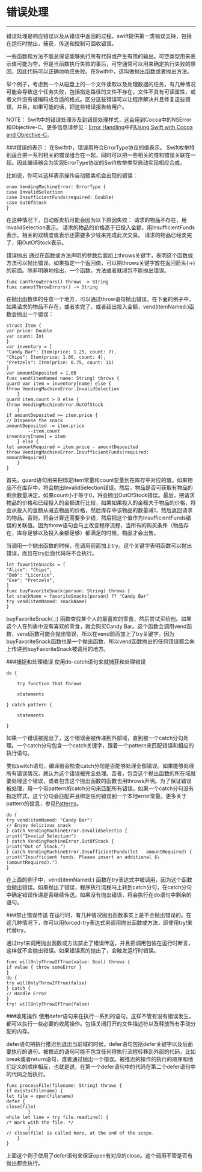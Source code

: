 # 错误处理
-----------------
错误处理是响应错误以及从错误中返回的过程。swift提供第一类错误支持，包括在运行时抛出，捕获，传送和控制可回收错误。

一些函数和方法不能总保证能够执行所有代码或产生有用的输出。可空类型用来表示值可能为空，但是当函数执行失败的事后，可空通常可以用来确定执行失败的原因，因此代码可以正确地响应失败。在Swift中，这叫做抛出函数或者抛出方法。

举个例子，考虑到一个从磁盘上的一个文件读取以及处理数据的任务，有几种情况可能会导致这个任务失败，包括指定路径的文件不存在，文件不具有可读属性，或者文件没有被编码成合适的格式。区分这些错误可以让程序解决并且修复这些错误，并且，如果可能的话，把这些错误报告给用户。

>
NOTE：
Swift中的错误处理涉及到错误处理样式，这会用到Cocoa中的NSError和Objective-C。更多信息请参见：[Error Handling](https://developer.apple.com/library/prerelease/ios/documentation/Swift/Conceptual/BuildingCocoaApps/AdoptingCocoaDesignPatterns.html#//apple_ref/doc/uid/TP40014216-CH7-ID10)中的[Using Swift with Cocoa and Objective-C](https://developer.apple.com/library/prerelease/ios/documentation/Swift/Conceptual/BuildingCocoaApps/index.html#//apple_ref/doc/uid/TP40014216)。

###错误的表示：
在Swift中，错误用符合ErrorType协议的值表示。
Swift枚举特别适合把一系列相关的错误组合在一起，同时可以把一些相关的值和错误关联在一起。因此编译器会为实现ErrorType协议的Swift枚举类型自动实现相应合成。

比如说，你可以这样表示操作自动贩卖机会出现的错误：

	enum VendingMachineError: ErrorType {
	case InvalidSelection
	case InsufficientFunds(required: Double)
	case OutOfStock
	}
在这种情况下，自动贩卖机可能会因为以下原因失败：
请求的物品不存在，用InvalidSelection表示。
请求的物品的价格高于已投入金额，用InsufficientFunds表示。相关的双精度值表示还需要多少钱来完成此次交易。
请求的物品已经卖完了，用OutOfStock表示。

错误抛出
通过在函数或方法声明的参数后面加上throws关键字，表明这个函数或方法可以抛出错误。如果指定一个返回值，可以把throws关键字放在返回箭头(->)的前面。除非明确地指出，一个函数，方法或者就闭包不能抛出错误。

	func canThrowErrors() throws -> String
	func cannotThrowErrors() -> String

在抛出函数体的任意一个地方，可以通过throw语句抛出错误。在下面的例子中，如果请求的物品不存在，或者卖完了，或者超出投入金额，vend(itemNamed:)函数会抛出一个错误：

	struct Item {
	var price: Double
	var count: Int
	}
	var inventory = [
	"Candy Bar": Item(price: 1.25, count: 7),
	"Chips": Item(price: 1.00, count: 4),
	"Pretzels": Item(price: 0.75, count: 11)
	]
	var amountDeposited = 1.00
	func vend(itemNamed name: String) throws {
	guard var item = inventory[name] else {
	throw VendingMachineError.InvalidSelection
	    }
	guard item.count > 0 else {
	throw VendingMachineError.OutOfStock
	    }
	if amountDeposited >= item.price {
	// Dispense the snack
	amountDeposited -= item.price
	        --item.count
	inventory[name] = item
	    } else {
	let amountRequired = item.price - amountDeposited
	throw VendingMachineError.InsufficientFunds(required: 	amountRequired)
	    }
	}
首先，guard语句用来把绑定item常量和count变量到在库存中对应的值。如果物品不在库存中，将会抛出InvalidSelection错误。然后，物品是否可获取有物品的剩余数量决定。如果count小于等于0，将会抛出OutOfStock错误。最后，把请求物品的价格和已经投入的金额进行比较，如果如果投入的金额大于物品的价格，将会从投入的金额从减去物品的价格，然后库存中该物品的数量减1，然后返回请求的物品。否则，将会计算还需要多少钱，然后把这个值作为InsufficientFunds错误的关联值。因为throw语句会马上改变程序流程，当所有的购买条件（物品存在，库存足够以及投入金额足够）都满足的时候，物品才会出售。

当调用一个抛出函数的时候，在调用前面加上try。这个关键字表明函数可以抛出错误，而且在try后面代码将不会执行。

	let favoriteSnacks = [
	"Alice": "Chips",
	"Bob": "Licorice",
	"Eve": "Pretzels",
	]
	func buyFavoriteSnack(person: String) throws {
	let snackName = favoriteSnacks[person] ?? "Candy Bar"
	try vend(itemNamed: snackName)
	}
buyFavoriteSnack(_:) 函数查找某个人的最喜欢的零食，然后尝试买给他。如果这个人在列表中没有喜欢的零食，就会购买Candy Bar。这个函数会调用vend函数，vend函数可能会抛出错误，所以在vend前面加上了try关键字。因为buyFavoriteSnack函数也是一个抛出函数，所以vend函数抛出的任何错误都会向上传递到buyFavoriteSnack被调用的地方。

###捕捉和处理错误
使用do-catch语句来就捕获和处理错误

	do {
	
	    try function that throws
	
	    statements
		
	} catch pattern {
	
	    statements

	}
如果一个错误被抛出了，这个错误会被传递到外部域，直到被一个catch分句处理。一个catch分句包含一个catch关键字，跟着一个pattern来匹配错误和相应的执行语句。

类似switch语句，编译器会检查catch分句是否能够处理全部错误。如果能够处理所有错误情况，就认为这个错误被完全处理。否者，包含这个抛出函数的所在域就要处理这个错误，或者包含这个抛出函数的函数也用throws声明。为了保证错误被处理，用一个带pattern的catch分句来匹配所有错误。如果一个catch分句没有指定样式，这个分句会匹配并且绑定任何错误到一个本地error常量。更多关于pattern的信息，参见[Patterns](https://developer.apple.com/library/prerelease/ios/documentation/Swift/Conceptual/Swift_Programming_Language/Patterns.html#//apple_ref/doc/uid/TP40014097-CH36-ID419)。

	do {	
	try vend(itemNamed: "Candy Bar")	
	// Enjoy delicious snack	
	} catch VendingMachineError.InvalidSelectio {
	print("Invalid Selection")
	} catch VendingMachineError.OutOfStock {
	print("Out of Stock.")
	} catch VendingMachineError.InsufficientFunds(let 	amountRequired) {
	print("Insufficient funds. Please insert an additional $\(amountRequired).")
	}

在上面的例子中，vend(itemNamed:) 函数在try表达式中被调用，因为这个函数会抛出错误。如果抛出了错误，程序执行流程马上转到catch分句，在catch分句中确定错误传递是否继续传送。如果没有抛出错误，将会执行在do语句中剩余的语句。

###禁止错误传送
在运行时，有几种情况抛出函数事实上是不会抛出错误的。在这几种情况下，你可以用forced-try表达式来调用抛出函数或方法，即使用try!来代替try。

通过try!来调用抛出函数或方法禁止了错误传送，并且把调用包装在运行时断言，这样就不会抛出错误。如果错误真的抛出了，会触发运行时错误。

	func willOnlyThrowIfTrue(value: Bool) throws {
	if value { throw someError }
	}
	do {
	try willOnlyThrowIfTrue(false)
	} catch {
	// Handle Error
	}
	try! willOnlyThrowIfTrue(false)

###收尾操作
使用defer语句来在执行一系列的语句。这样不管有没有错误发生，都可以执行一些必要的收尾操作。包括关闭打开的文件描述符以及释放所有手动分配的内存。

defer语句把执行推迟到退出当前域的时候。defer语句包括defer关键字以及后面要执行的语句。被推迟的语句可能不包含任何将执行流程转移到外部的代码，比如break或者return语句，或者通过抛出一个错误。被推迟的操作的执行的顺序和他们定义的顺序相反，也就是说，在第一个defer语句中的代码在第二个defer语句中的代码之后执行。

	func processFile(filename: String) throws {
	if exists(filename) {
	let file = open(filename)
	defer {
	close(file)
	        }
	while let line = try file.readline() {
	/* Work with the file. */
	        }
	// close(file) is called here, at the end of the scope.
	    }
	}
上面这个例子使用了defer语句来保证open有对应的close。这个调用不管是否有抛出都会执行。